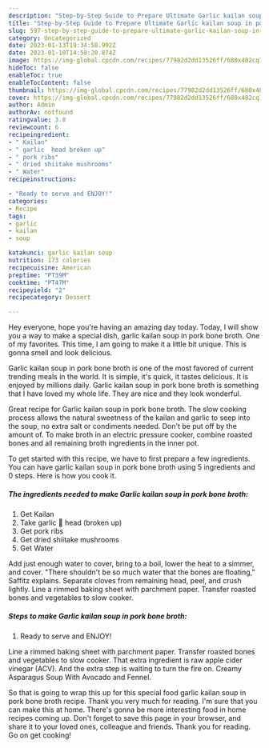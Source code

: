 ```yaml
---
description: "Step-by-Step Guide to Prepare Ultimate Garlic kailan soup in pork bone broth"
title: "Step-by-Step Guide to Prepare Ultimate Garlic kailan soup in pork bone broth"
slug: 597-step-by-step-guide-to-prepare-ultimate-garlic-kailan-soup-in-pork-bone-broth
category: Uncategorized
date: 2023-01-13T19:34:58.992Z
date: 2023-01-10T14:58:20.874Z
image: https://img-global.cpcdn.com/recipes/77982d2dd13526ff/680x482cq70/garlic-kailan-soup-in-pork-bone-broth-recipe-main-photo.jpg
hideToc: false
enableToc: true
enableTocContent: false
thumbnail: https://img-global.cpcdn.com/recipes/77982d2dd13526ff/680x482cq70/garlic-kailan-soup-in-pork-bone-broth-recipe-main-photo.jpg
cover: https://img-global.cpcdn.com/recipes/77982d2dd13526ff/680x482cq70/garlic-kailan-soup-in-pork-bone-broth-recipe-main-photo.jpg
author: Admin
authorAv: notfound
ratingvalue: 3.8
reviewcount: 6
recipeingredient:
- " Kailan"
- " garlic  head broken up"
- " pork ribs"
- " dried shiitake mushrooms"
- " Water"
recipeinstructions:

- "Ready to serve and ENJOY!"
categories:
- Recipe
tags:
- garlic
- kailan
- soup

katakunci: garlic kailan soup 
nutrition: 173 calories
recipecuisine: American
preptime: "PT39M"
cooktime: "PT47M"
recipeyield: "2"
recipecategory: Dessert

---
```



Hey everyone, hope you're having an amazing day today. Today, I will show you a way to make a special dish, garlic kailan soup in pork bone broth. One of my favorites. This time, I am going to make it a little bit unique. This is gonna smell and look delicious.

Garlic kailan soup in pork bone broth is one of the most favored of current trending meals in the world. It is simple, it's quick, it tastes delicious. It is enjoyed by millions daily. Garlic kailan soup in pork bone broth is something that I have loved my whole life. They are nice and they look wonderful.

Great recipe for Garlic kailan soup in pork bone broth. The slow cooking process allows the natural sweetness of the kailan and garlic to seep into the soup, no extra salt or condiments needed. Don&#39;t be put off by the amount of. To make broth in an electric pressure cooker, combine roasted bones and all remaining broth ingredients in the inner pot.


To get started with this recipe, we have to first prepare a few ingredients. You can have garlic kailan soup in pork bone broth using 5 ingredients and 0 steps. Here is how you cook it.

<!--inarticleads1-->

##### The ingredients needed to make Garlic kailan soup in pork bone broth:

1. Get  Kailan
1. Take  garlic 🧄 head (broken up)
1. Get  pork ribs
1. Get  dried shiitake mushrooms
1. Get  Water


Add just enough water to cover, bring to a boil, lower the heat to a simmer, and cover. &#34;There shouldn&#39;t be so much water that the bones are floating,&#34; Saffitz explains. Separate cloves from remaining head, peel, and crush lightly. Line a rimmed baking sheet with parchment paper. Transfer roasted bones and vegetables to slow cooker. 

<!--inarticleads2-->

##### Steps to make Garlic kailan soup in pork bone broth:


1. Ready to serve and ENJOY!

Line a rimmed baking sheet with parchment paper. Transfer roasted bones and vegetables to slow cooker. That extra ingredient is raw apple cider vinegar (ACV). And the extra step is waiting to turn the fire on. Creamy Asparagus Soup With Avocado and Fennel. 

So that is going to wrap this up for this special food garlic kailan soup in pork bone broth recipe. Thank you very much for reading. I'm sure that you can make this at home. There's gonna be more interesting food in home recipes coming up. Don't forget to save this page in your browser, and share it to your loved ones, colleague and friends. Thank you for reading. Go on get cooking!

